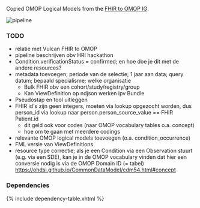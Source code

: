 
Copied OMOP Logical Models from the [FHIR to OMOP IG](https://github.com/HL7/fhir-omop-ig/tree/main/input/fsh).

![pipeline](pipeline.png)
<div style="clear:both;">
</div>

### TODO

* relatie met Vulcan FHIR to OMOP
* pipeline beschrijven obv HRI hackathon
* Condition.verificationStatus = confirmed; en hoe doe je dit met de andere resources?
* metadata toevoegen; periode van de selectie; 1 jaar aan data; query datum; bepaald specialisme; welke organisatie
    * Bulk FHIR obv een cohort/study/registry/group
    * Kan ViewDefinition op ndjson werken ipv Bundle
* Pseudostap en tool uitleggen
* FHIR id's zijn geen integers, moeten via lookup opgezocht worden, dus person_id via lookup naar person.person_source_value == FHIR Patient.id 
    * dit geld ook voor codes (naar OMOP vocabulary tables o.a. concept)
    * hoe om te gaan met meerdere codings
* relevante OMOP logical models toevoegen (o.a. condition_occurrence)
* FML versie van ViewDefinitions
* resource type correctie; als je een Condition via een Observation stuurt (e.g. via een SDE), kan je in de OMOP vocabulary vinden dat hier een conversie nodig is via de OMOP Domain ID (= tabel) https://ohdsi.github.io/CommonDataModel/cdm54.html#concept

### Dependencies

{% include dependency-table.xhtml %}
